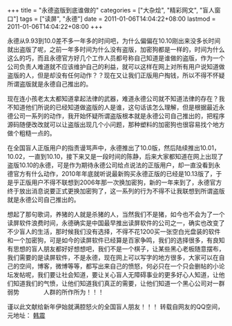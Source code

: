 +++
title = "永德盗版到底谁做的"
categories = ["大杂烩", "精彩网文", "盲人窗口"]
tags = ["读屏", "永德"]
date = 2011-01-06T14:04:22+08:00
lastmod = 2011-01-06T14:04:22+08:00
+++



   永德从9.93到10.0差不多一年多的时间吧，为什么偏偏在10.10刚出来没多长时间就出盗版了呢，之前一年多时间为什么没有盗版，加密狗都是一样的，时间为什么这么的巧，而且永德官方好几个工作人员都号称自己知道是谁做的盗版，作为一个公司负责人难道就不应该维护自己的利益，就可以这样在网上对所有用户说知道做盗版的人，但是却没有任何动作？？现在又让我们正版用户掏钱，所以不得不怀疑所谓盗版就是永德自己推出的。


   现在连小孩老太太都知道拿起法律的武器，难道永德公司就不知道法律的存在？我不知道他们所说的已经知道做盗版的人是谁，这句话该怎么理解，但是根据最近永德公司一系列的动作，我开始怀疑所谓盗版根本就是永德公司自己推出的，把程序源码随便改改就可以让盗版出现几个小问题，那种塑料的加密狗也很容易找个地方做个粗糙一点的。

   在全国盲人正版用户的指责谩骂声中，永德推出了10.0版，然后陆续推出10.01，10.02，一直到10.10，接下来又是一段时间的陈静，后来大家都知道在网上出现了盗版10.10的永德，可是作为期待永德公司给点说法的正版用户，却一直没看到永德官方有什么动作，2010年年底就听说最新购买永德正版的已经是10.13版了，于是乎正版用户不得不联想到2006年那一次换加密狗，新的一年来到了，永德官方终于放出消息说要正式更换加密狗了，这一系列的行为不得不让我联想到所谓盗版就是永德公司自己推出的。

   想起了那句歌词，养猪的人就是杀猪的人，当然我们不是猪，如今也不会为了一个读屏软件浪费时间，永德确实是中国最早推出读屏软件的公司之一，确实也改变了不少盲人的生活，那时候我们没有选择，不得不花1200买一张空白光盘装的软件和一个加密狗，可是如今的读屏软件已经算是百家争鸣，我们的选择很多，有良知有思想的盲人朋友都好好想想吧，我们不是一个棋子，让某些黑心老板随意摆布，我们需要的是读屏软件，不是永德，现在网上可以写字的地方很多，大家可以在自己的空间，博客，微博等等，都写出来自己的愤怒，何必只在一个只会删帖的小论坛发帖呢，我们要让社会知道，要让关心盲人无障碍事业的更多好心人知道，让他们知道我们的气愤，让他们知道我们真正的需要，让他们知道一个黑心公司对一群弱势　　　　人群的所作所为！！！

 

   谨以此文献给新年伊始就满腔怒火的全国盲人朋友！！！
转载自网友的QQ空间，元地址：
<a href="http://user.qzone.qq.com/961720703?ptlang=2052" target="_blank">韩震</a>